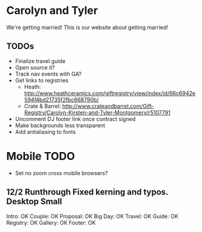 # Carolyn and Tyler
We're getting married! This is our website about getting married! 

## TODOs
- Finalize travel guide
- Open source it?
- Track nav events with GA?
- Get links to registries
  - Heath: http://www.heathceramics.com/giftregistry/view/index/id/66c6942e594f4bd21735f2fbc668790b/
  - Crate & Barrel: http://www.crateandbarrel.com/Gift-Registry/Carolyn-Kirsten-and-Tyler-Montgomery/r5107791
- Uncomment DJ footer link once contract signed
- Make backgrounds less transparent
- Add antialiasing to fonts 

# Mobile TODO
- Set no zoom cross mobile browsers?

12/2 Runthrough
Fixed kerning and typos.
Desktop Small
---
Intro: OK
Couple: OK
Proposal: OK
Big Day: OK
Travel: OK
Guide: OK 
Registry: OK
Gallery: OK
Footer: OK


